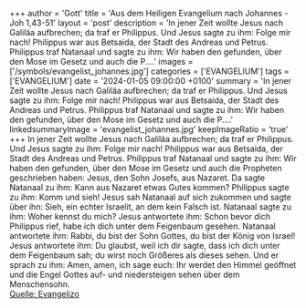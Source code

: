 +++
author = 'Gott'
title = 'Aus dem Heiligen Evangelium nach Johannes - Joh 1,43-51'
layout = 'post'
description = 'In jener Zeit wollte Jesus nach Galiläa aufbrechen; da traf er Philippus. Und Jesus sagte zu ihm: Folge mir nach! Philippus war aus Betsaida, der Stadt des Andreas und Petrus. Philippus traf Natanaal und sagte zu ihm: Wir haben den gefunden, über den Mose im Gesetz und auch die P....'
images = ['/symbols/evangelist_johannes.jpg']
categories = ['EVANGELIUM']
tags = ['EVANGELIUM']
date = '2024-01-05 09:00:00 +0100'
summary = 'In jener Zeit wollte Jesus nach Galiläa aufbrechen; da traf er Philippus. Und Jesus sagte zu ihm: Folge mir nach! Philippus war aus Betsaida, der Stadt des Andreas und Petrus. Philippus traf Natanaal und sagte zu ihm: Wir haben den gefunden, über den Mose im Gesetz und auch die P....'
linkedsummaryImage = 'evangelist_johannes.jpg'
keepImageRatio = 'true'
+++
In jener Zeit wollte Jesus nach Galiläa aufbrechen; da traf er Philippus. Und Jesus sagte zu ihm: Folge mir nach!
Philippus war aus Betsaida, der Stadt des Andreas und Petrus.
Philippus traf Natanaal und sagte zu ihm: Wir haben den gefunden, über den Mose im Gesetz und auch die Propheten geschrieben haben: Jesus, den Sohn Josefs, aus Nazaret.<!--more-->
Da sagte Natanaal zu ihm: Kann aus Nazaret etwas Gutes kommen? Philippus sagte zu ihm: Komm und sieh!
Jesus sah Natanaal auf sich zukommen und sagte über ihn: Sieh, ein echter Israelit, an dem kein Falsch ist.
Natanaal sagte zu ihm: Woher kennst du mich? Jesus antwortete ihm: Schon bevor dich Philippus rief, habe ich dich unter dem Feigenbaum gesehen.
Natanaal antwortete ihm: Rabbi, du bist der Sohn Gottes, du bist der König von Israel!
Jesus antwortete ihm: Du glaubst, weil ich dir sagte, dass ich dich unter dem Feigenbaum sah; du wirst noch Größeres als dieses sehen.
Und er sprach zu ihm: Amen, amen, ich sage euch: Ihr werdet den Himmel geöffnet und die Engel Gottes auf- und niedersteigen sehen über dem Menschensohn.<br> [Quelle: Evangelizo](https://evangeliumtagfuertag.org/DE/gospel)
